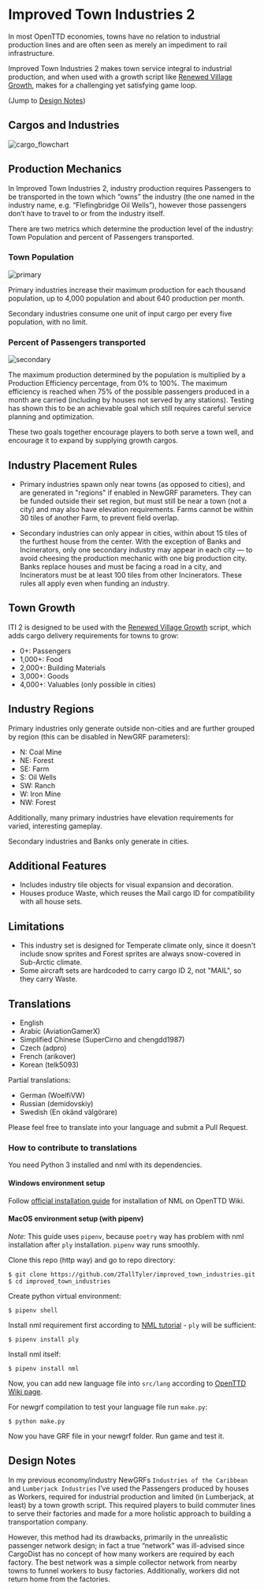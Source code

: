 # Improved Town Industries 2

In most OpenTTD economies, towns have no relation to industrial production lines and are often seen as merely an impediment to rail infrastructure.

Improved Town Industries 2 makes town service integral to industrial production, and when used with a growth script like [Renewed Village Growth](https://github.com/F1rrel/RenewedVillageGrowth), makes for a challenging yet satisfying game loop.

(Jump to [Design Notes](#design-notes))

## Cargos and Industries

![cargo_flowchart](docs/ITI2_diagram.png)

## Production Mechanics

In Improved Town Industries 2, industry production requires Passengers to be transported in the town which “owns” the industry (the one named in the industry name, e.g. “Flefingbridge Oil Wells”), however those passengers don’t have to travel to or from the industry itself.

There are two metrics which determine the production level of the industry: Town Population and percent of Passengers transported.

### Town Population

![primary](docs/primary.png)

Primary industries increase their maximum production for each thousand population, up to 4,000 population and about 640 production per month.

Secondary industries consume one unit of input cargo per every five population, with no limit.

### Percent of Passengers transported

![secondary](docs/secondary.png)

The maximum production determined by the population is multiplied by a Production Efficiency percentage, from 0% to 100%. The maximum efficiency is reached when 75% of the possible passengers produced in a month are carried (including by houses not served by any stations). Testing has shown this to be an achievable goal which still requires careful service planning and optimization.

These two goals together encourage players to both serve a town well, and encourage it to expand by supplying growth cargos.

## Industry Placement Rules

* Primary industries spawn only near towns (as opposed to cities), and are generated in "regions" if enabled in NewGRF parameters. They can be funded outside their set region, but must still be near a town (not a city) and may also have elevation requirements. Farms cannot be within 30 tiles of another Farm, to prevent field overlap.

* Secondary industries can only appear in cities, within about 15 tiles of the furthest house from the center. With the exception of Banks and Incinerators, only one secondary industry may appear in each city — to avoid cheesing the production mechanic with one big production city. Banks replace houses and must be facing a road in a city, and Incinerators must be at least 100 tiles from other Incinerators. These rules all apply even when funding an industry.

## Town Growth

ITI 2 is designed to be used with the [Renewed Village Growth](https://github.com/F1rrel/RenewedVillageGrowth) script, which adds cargo delivery requirements for towns to grow:
* 0+: Passengers
* 1,000+: Food
* 2,000+: Building Materials
* 3,000+: Goods
* 4,000+: Valuables (only possible in cities)

## Industry Regions

Primary industries only generate outside non-cities and are further grouped by region (this can be disabled in NewGRF parameters):
* N: Coal Mine
* NE: Forest
* SE: Farm
* S: Oil Wells
* SW: Ranch
* W: Iron Mine
* NW: Forest

Additionally, many primary industries have elevation requirements for varied, interesting gameplay.

Secondary industries and Banks only generate in cities.

## Additional Features

* Includes industry tile objects for visual expansion and decoration.
* Houses produce Waste, which reuses the Mail cargo ID for compatibility with all house sets.

## Limitations

* This industry set is designed for Temperate climate only, since it doesn't include snow sprites and Forest sprites are always snow-covered in Sub-Arctic climate.
* Some aircraft sets are hardcoded to carry cargo ID 2, not "MAIL", so they carry Waste.

## Translations

* English
* Arabic (AviationGamerX)
* Simplified Chinese (SuperCirno and chengdd1987)
* Czech (adpro)
* French (arikover)
* Korean (telk5093)

Partial translations:
* German (WoelfiVW)
* Russian (demidovskiy)
* Swedish (En okänd välgörare)

Please feel free to translate into your language and submit a Pull Request.

### How to contribute to translations
You need Python 3 installed and nml with its dependencies.

#### Windows environment setup
Follow [official installation guide](https://www.tt-wiki.net/wiki/NMLTutorial/Installation#Windows) for installation of NML on OpenTTD Wiki.

#### MacOS environment setup (with pipenv)

*Note:* This guide uses `pipenv`, because `poetry` way has problem with nml installation after `ply` installation. `pipenv` way runs smoothly.

Clone this repo (http way) and go to repo directory:
```
$ git clone https://github.com/2TallTyler/improved_town_industries.git
$ cd improved_town_industries
```
Create python virtual environment:
```
$ pipenv shell
```
Install nml requirement first according to [NML tutorial](https://www.tt-wiki.net/wiki/NMLTutorial/Installation#Installing_NML) - `ply` will be sufficient:
```
$ pipenv install ply
```
Install nml itself:
```
$ pipenv install nml
```
Now, you can add new language file into `src/lang` according to [OpenTTD Wiki page](https://wiki.openttd.org/en/Archive/Source/OpenTTDDevBlackBook/Format%20of%20langfiles).

For newgrf compilation to test your language file run `make.py`:
```
$ python make.py
```
Now you have GRF file in your newgrf folder. Run game and test it.

## Design Notes

In my previous economy/industry NewGRFs `Industries of the Caribbean` and `Lumberjack Industries` I’ve used the Passengers produced by houses as Workers, required for industrial production and limited (in Lumberjack, at least) by a town growth script. This required players to build commuter lines to serve their factories and made for a more holistic approach to building a transportation company.

However, this method had its drawbacks, primarily in the unrealistic passenger network design; in fact a true “network” was ill-advised since CargoDist has no concept of how many workers are required by each factory. The best network was a simple collector network from nearby towns to funnel workers to busy factories. Additionally, workers did not return home from the factories.
